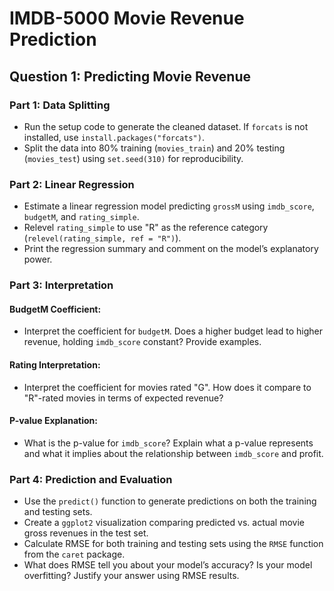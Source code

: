# IMDB-5000 Movie Revenue Prediction

## Question 1: Predicting Movie Revenue

### Part 1: Data Splitting
- Run the setup code to generate the cleaned dataset. If `forcats` is not installed, use `install.packages("forcats")`.
- Split the data into 80% training (`movies_train`) and 20% testing (`movies_test`) using `set.seed(310)` for reproducibility.

### Part 2: Linear Regression
- Estimate a linear regression model predicting `grossM` using `imdb_score`, `budgetM`, and `rating_simple`.
- Relevel `rating_simple` to use "R" as the reference category (`relevel(rating_simple, ref = "R")`).
- Print the regression summary and comment on the model’s explanatory power.

### Part 3: Interpretation

#### BudgetM Coefficient:
- Interpret the coefficient for `budgetM`. Does a higher budget lead to higher revenue, holding `imdb_score` constant? Provide examples.

#### Rating Interpretation:
- Interpret the coefficient for movies rated "G". How does it compare to "R"-rated movies in terms of expected revenue?

#### P-value Explanation:
- What is the p-value for `imdb_score`? Explain what a p-value represents and what it implies about the relationship between `imdb_score` and profit.

### Part 4: Prediction and Evaluation
- Use the `predict()` function to generate predictions on both the training and testing sets.
- Create a `ggplot2` visualization comparing predicted vs. actual movie gross revenues in the test set.
- Calculate RMSE for both training and testing sets using the `RMSE` function from the `caret` package.
- What does RMSE tell you about your model’s accuracy? Is your model overfitting? Justify your answer using RMSE results.

